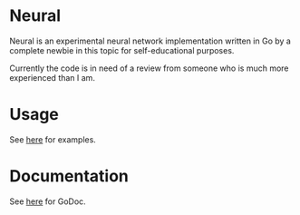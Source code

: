 Neural
=======

Neural is an experimental neural network implementation written in Go by a complete newbie in this topic for self-educational purposes.

Currently the code is in need of a review from someone who is much more experienced than I am.

Usage
=======

See [here](https://github.com/mraufc/neural/blob/master/example_neural_test.go) for examples.

Documentation
=======

See [here](https://godoc.org/github.com/mraufc/neural) for GoDoc.
